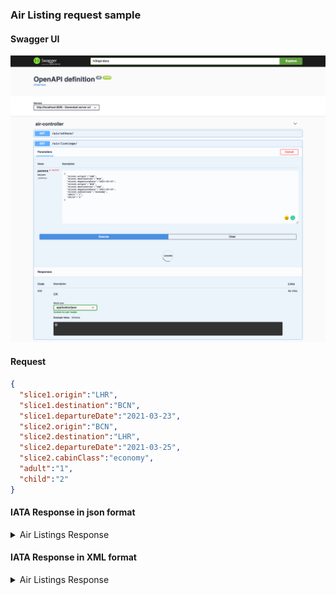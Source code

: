 ### Air Listing request sample
#### Swagger UI
![screenshot](https://github.com/surajcm/my_ota/blob/master/dev/AirListingSwagger.png?raw=true)

#### Request
```json
{
  "slice1.origin":"LHR",
  "slice1.destination":"BCN",
  "slice1.departureDate":"2021-03-23",
  "slice2.origin":"BCN",
  "slice2.destination":"LHR",
  "slice2.departureDate":"2021-03-25",
  "slice2.cabinClass":"economy",
  "adult":"1",
  "child":"2"
}
```
#### IATA Response in json format

<details>
  <summary>
    Air Listings Response
  </summary>
    <a href="https://github.com/surajcm/my_ota/blob/main/dev/air_listing_response.json">air_listing_response.json</a>
</details>

#### IATA Response in XML format
<details>
  <summary>
    Air Listings Response
  </summary>
    <a href="https://github.com/surajcm/my_ota/blob/main/dev/iata_shop_response.xml">iata_shop_response.xml</a>
</details>